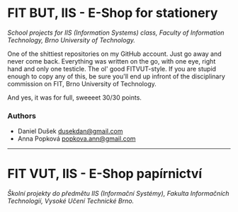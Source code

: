 # FIT BUT, IIS - E-Shop for stationery
*School projects for IIS (Information Systems) class, Faculty of Information Technology, Brno University of Technology.*

One of the shittiest repositories on my GitHub account. Just go away and never come back. Everything was written on the go, with one eye, right hand and only one testicle. The ol' good FITVUT-style. If you are stupid enough to copy any of this, be sure you'll end up infront of the disciplinary commission on FIT, Brno University of Technology.

And yes, it was for full, sweeeet 30/30 points.

### Authors

* Daniel Dušek <dusekdan@gmail.com>
* Anna Popková <popkova.ann@gmail.com>


___
# FIT VUT, IIS - E-Shop papírnictví
*Školní projekty do předmětu IIS (Informační Systémy), Fakulta Informačních Technologií, Vysoké Učení Technické Brno.*
